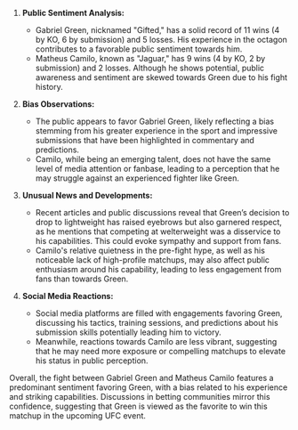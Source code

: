 1. **Public Sentiment Analysis:**
   - Gabriel Green, nicknamed "Gifted," has a solid record of 11 wins (4 by KO, 6 by submission) and 5 losses. His experience in the octagon contributes to a favorable public sentiment towards him.
   - Matheus Camilo, known as "Jaguar," has 9 wins (4 by KO, 2 by submission) and 2 losses. Although he shows potential, public awareness and sentiment are skewed towards Green due to his fight history.

2. **Bias Observations:**
   - The public appears to favor Gabriel Green, likely reflecting a bias stemming from his greater experience in the sport and impressive submissions that have been highlighted in commentary and predictions.
   - Camilo, while being an emerging talent, does not have the same level of media attention or fanbase, leading to a perception that he may struggle against an experienced fighter like Green.

3. **Unusual News and Developments:**
   - Recent articles and public discussions reveal that Green’s decision to drop to lightweight has raised eyebrows but also garnered respect, as he mentions that competing at welterweight was a disservice to his capabilities. This could evoke sympathy and support from fans.
   - Camilo's relative quietness in the pre-fight hype, as well as his noticeable lack of high-profile matchups, may also affect public enthusiasm around his capability, leading to less engagement from fans than towards Green.

4. **Social Media Reactions:**
   - Social media platforms are filled with engagements favoring Green, discussing his tactics, training sessions, and predictions about his submission skills potentially leading him to victory.
   - Meanwhile, reactions towards Camilo are less vibrant, suggesting that he may need more exposure or compelling matchups to elevate his status in public perception.

Overall, the fight between Gabriel Green and Matheus Camilo features a predominant sentiment favoring Green, with a bias related to his experience and striking capabilities. Discussions in betting communities mirror this confidence, suggesting that Green is viewed as the favorite to win this matchup in the upcoming UFC event.